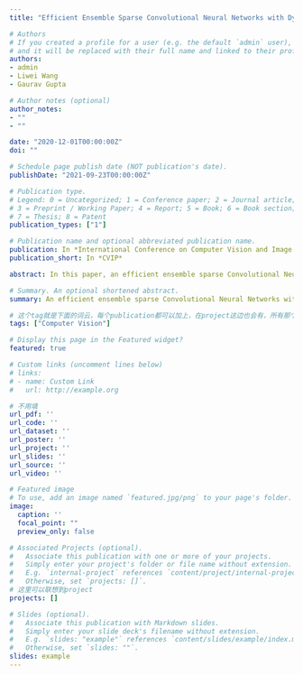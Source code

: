 ```yaml
---
title: "Efficient Ensemble Sparse Convolutional Neural Networks with Dynamic Batch Size"

# Authors
# If you created a profile for a user (e.g. the default `admin` user), write the username (folder name) here 
# and it will be replaced with their full name and linked to their profile.
authors:
- admin
- Liwei Wang
- Gaurav Gupta

# Author notes (optional)
author_notes:
- ""
- ""

date: "2020-12-01T00:00:00Z"
doi: ""

# Schedule page publish date (NOT publication's date).
publishDate: "2021-09-23T00:00:00Z"

# Publication type.
# Legend: 0 = Uncategorized; 1 = Conference paper; 2 = Journal article;
# 3 = Preprint / Working Paper; 4 = Report; 5 = Book; 6 = Book section;
# 7 = Thesis; 8 = Patent
publication_types: ["1"]

# Publication name and optional abbreviated publication name.
publication: In *International Conference on Computer Vision and Image Processing*
publication_short: In *CVIP*

abstract: In this paper, an efficient ensemble sparse Convolutional Neural Networks (CNNs) with dynamic batch size is proposed. We addressed two issues at the heart of deep learning—speed and accuracy. Firstly, we presented ensemble CNNs with weighted average stacking which significantly increases the testing accuracy. Secondly, we combine network pruning and Winograd-ReLU convolution to accelerate computational speed. Motivated by electron movement in electrical fields, we finally propose a novel, dynamic batch size algorithm. We repeatedly increase the learning rate and the momentum coefficient until validation accuracy falls, while scaling the batch size. With no data augmentation and little hyperparameter tuning, our method speeds up models on FASHION-MINST, CIFAR-10, and CIFAR-100 to 1.55x, 2.86x, and 4.15x with a testing accuracy improvement of 2.66%, 1.37%, and 4.48%, respectively. We also visually demonstrate that our approach retains the most distinct image classification features during exhaustive pruning.

# Summary. An optional shortened abstract.
summary: An efficient ensemble sparse Convolutional Neural Networks with dynamic batch size 

# 这个tag就是下面的词云，每个publication都可以加上，在project这边也会有，所有那个词云能联想到所有项目
tags: ["Computer Vision"]

# Display this page in the Featured widget?
featured: true

# Custom links (uncomment lines below)
# links:
# - name: Custom Link
#   url: http://example.org

# 不用填
url_pdf: ''
url_code: ''
url_dataset: ''
url_poster: ''
url_project: ''
url_slides: ''
url_source: ''
url_video: ''

# Featured image
# To use, add an image named `featured.jpg/png` to your page's folder. 
image:
  caption: ''
  focal_point: ""
  preview_only: false

# Associated Projects (optional).
#   Associate this publication with one or more of your projects.
#   Simply enter your project's folder or file name without extension.
#   E.g. `internal-project` references `content/project/internal-project/index.md`.
#   Otherwise, set `projects: []`.
# 这里可以联想到project
projects: []

# Slides (optional).
#   Associate this publication with Markdown slides.
#   Simply enter your slide deck's filename without extension.
#   E.g. `slides: "example"` references `content/slides/example/index.md`.
#   Otherwise, set `slides: ""`.
slides: example
---
```



